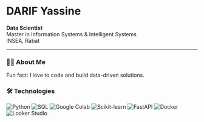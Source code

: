 # DARIF Yassine

**Data Scientist**  
Master in Information Systems & Intelligent Systems  
INSEA, Rabat  

---

### 👨‍💻 About Me
Fun fact: I love to code and build data-driven solutions.

### 🛠 Technologies
![Python](https://img.shields.io/badge/Python-3776AB?style=for-the-badge&logo=python&logoColor=white)
![SQL](https://img.shields.io/badge/SQL-4479A1?style=for-the-badge&logo=postgresql&logoColor=white)
![Google Colab](https://img.shields.io/badge/Google%20Colab-F9AB00?style=for-the-badge&logo=googlecolab&logoColor=white)
![Scikit-learn](https://img.shields.io/badge/Scikit--learn-F7931E?style=for-the-badge&logo=scikit-learn&logoColor=white)
![FastAPI](https://img.shields.io/badge/FastAPI-009688?style=for-the-badge&logo=fastapi&logoColor=white)
![Docker](https://img.shields.io/badge/Docker-2496ED?style=for-the-badge&logo=docker&logoColor=white)
![Looker Studio](https://img.shields.io/badge/Looker_Studio-FF6F00?style=for-the-badge&logo=googleanalytics&logoColor=white)
